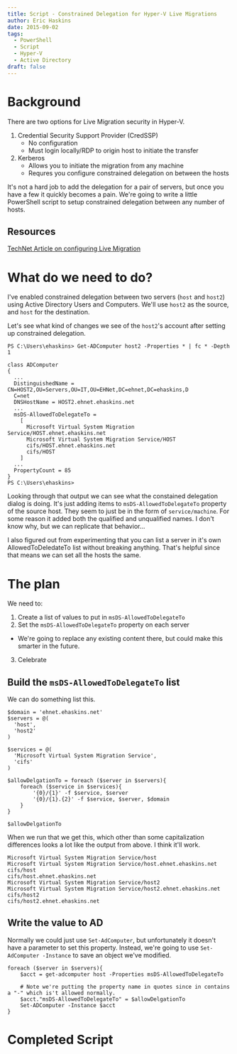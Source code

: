 ```yaml
---
title: Script - Constrained Delegation for Hyper-V Live Migrations
author: Eric Haskins
date: 2015-09-02
tags:
  - PowerShell
  - Script
  - Hyper-V
  - Active Directory
draft: false
---
```

# Background
There are two options for Live Migration security in Hyper-V.
1. Credential Security Support Provider (CredSSP)
	- No configuration
	- Must login locally/RDP to origin host to initiate the transfer
2. Kerberos
	- Allows you to initiate the migration from any machine
	- Requres you configure constrained delegation on between the hosts

It's not a hard job to add the delegation for a pair of servers, but once you have a few it quickly becomes a pain. We're going to write a little PowerShell script to setup constrained delegation between any number of hosts.

## Resources
[TechNet Article on configuring Live Migration](https://technet.microsoft.com/en-us/library/jj134199.aspx)

# What do we need to do?
I've enabled constrained delegation between two servers (`host` and `host2`) using Active Directory Users and Computers. We'll use `host2` as the source, and `host` for the destination.

Let's see what kind of changes we see of the `host2`'s account after setting up constrained delegation.

```
PS C:\Users\ehaskins> Get-ADComputer host2 -Properties * | fc * -Depth 1

class ADComputer
{
  ...
  DistinguishedName = CN=HOST2,OU=Servers,OU=IT,OU=EHNet,DC=ehnet,DC=ehaskins,D
  C=net
  DNSHostName = HOST2.ehnet.ehaskins.net
  ...
  msDS-AllowedToDelegateTo =
    [
      Microsoft Virtual System Migration Service/HOST.ehnet.ehaskins.net
      Microsoft Virtual System Migration Service/HOST
      cifs/HOST.ehnet.ehaskins.net
      cifs/HOST
    ]
  ...
  PropertyCount = 85
}
PS C:\Users\ehaskins>
```

Looking through that output we can see what the constained delegation dialog is doing. It's just adding items to `msDS-AllowedToDelegateTo` property of the source host. They seem to just be in the form of `service/machine`. For some reason it added both the qualified and unqualified names. I don't know why, but we can replicate that behavior...

I also figured out from experimenting that you can list a server in it's own AllowedToDeledateTo list without breaking anything. That's helpful since that means we can set all the hosts the same.

# The plan
We need to:
1. Create a list of values to put in `msDS-AllowedToDelegateTo`
2. Set the `msDS-AllowedToDelegateTo` property on each server
  - We're going to replace any existing content there, but could make this smarter in the future.
3. Celebrate

## Build the `msDS-AllowedToDelegateTo` list
We can do something list this.
```
$domain = 'ehnet.ehaskins.net'
$servers = @(
  'host', 
  'host2'
)

$services = @(
  'Microsoft Virtual System Migration Service',
  'cifs'
)

$allowDelgationTo = foreach ($server in $servers){
    foreach ($service in $services){
        '{0}/{1}' -f $service, $server
        '{0}/{1}.{2}' -f $service, $server, $domain
    }
}

$allowDelgationTo
```

When we run that we get this, which other than some capitalization differences looks a lot like the output from above. I think it'll work.
```
Microsoft Virtual System Migration Service/host
Microsoft Virtual System Migration Service/host.ehnet.ehaskins.net
cifs/host
cifs/host.ehnet.ehaskins.net
Microsoft Virtual System Migration Service/host2
Microsoft Virtual System Migration Service/host2.ehnet.ehaskins.net
cifs/host2
cifs/host2.ehnet.ehaskins.net
```

## Write the value to AD

Normally we could just use `Set-AdComputer`, but unfortunately it doesn't have a parameter to set this property. Instead, we're going to use `Set-AdComputer -Instance` to save an object we've modified.
```
foreach ($server in $servers){
    $acct = get-adcomputer host -Properties msDS-AllowedToDelegateTo

    # Note we're putting the property name in quotes since in contains a "-" which is't allowed normally.
    $acct."msDS-AllowedToDelegateTo" = $allowDelgationTo
    Set-ADComputer -Instance $acct
}
```

# Completed Script

<script src="https://gist.github.com/ehaskins/90302dc2356d28e724a1.js"></script>
